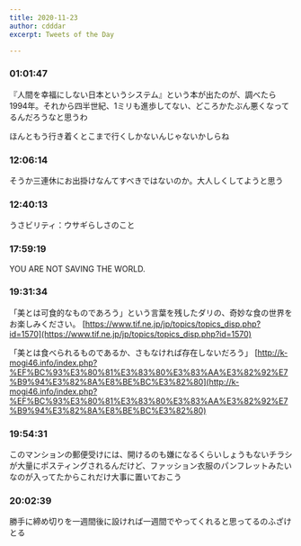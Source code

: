 ```yaml
---
title: 2020-11-23
author: cdddar
excerpt: Tweets of the Day

---
```


### 01:01:47

『人間を幸福にしない日本というシステム』という本が出たのが、調べたら1994年。それから四半世紀、1ミリも進歩してない、どころかたぶん悪くなってるんだろうなと思うわ

ほんともう行き着くとこまで行くしかないんじゃないかしらね

### 12:06:14

そうか三連休にお出掛けなんてすべきではないのか。大人しくしてようと思う

### 12:40:13

うさビリティ：ウサギらしさのこと

### 17:59:19

YOU ARE NOT SAVING THE WORLD.

### 19:31:34

「美とは可食的なものであろう」という言葉を残したダリの、奇妙な食の世界をお楽しみください。
[https://www.tif.ne.jp/jp/topics/topics_disp.php?id=1570](https://www.tif.ne.jp/jp/topics/topics_disp.php?id=1570)

「美とは食べられるものであるか、さもなければ存在しないだろう」
[http://k-mogi46.info/index.php?%EF%BC%93%E3%80%81%E3%83%80%E3%83%AA%E3%82%92%E7%B9%94%E3%82%8A%E8%BE%BC%E3%82%80](http://k-mogi46.info/index.php?%EF%BC%93%E3%80%81%E3%83%80%E3%83%AA%E3%82%92%E7%B9%94%E3%82%8A%E8%BE%BC%E3%82%80)

### 19:54:31

このマンションの郵便受けには、開けるのも嫌になるくらいしょうもないチラシが大量にポスティングされるんだけど、ファッション衣服のパンフレットみたいなのが入ってたからこれだけ大事に置いておこう

### 20:02:39

勝手に締め切りを一週間後に設ければ一週間でやってくれると思ってるのふざけとる
